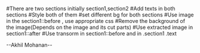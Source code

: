 #There are two sections initially section1,section2
#Add texts in both sections
#Style both of them
#set different bg for both sections
#Use image in the section1::before , use appropriate css
#Remove the background of the image(Depends on the image and its cut parts)
#Use extracted image in section1::after 
#Use transorm in section1::before and in .section1 .text


--Akhil Mohanan--
